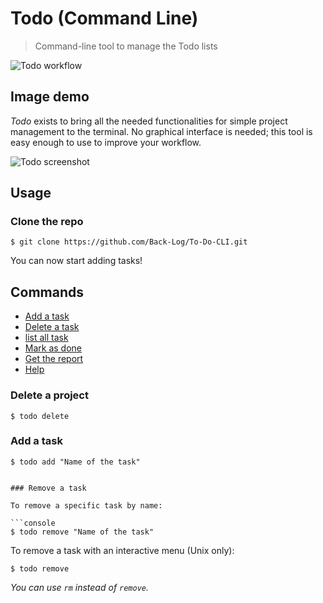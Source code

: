 # Todo (Command Line)

> Command-line tool to manage the Todo lists 

![Todo workflow](https://media.giphy.com/media/72z9w0u4TwCJrOEaD6/giphy.gif)

## Image demo

*Todo* exists to bring all the needed functionalities for simple project management to the terminal. No graphical interface is needed; this tool is easy enough to use to improve your workflow.

![Todo screenshot](https://user-images.githubusercontent.com/64234448/104127321-7dba8c00-5387-11eb-8973-2e1214cd7509.png)

## Usage

### Clone the repo

```console
$ git clone https://github.com/Back-Log/To-Do-CLI.git
```
You can now start adding tasks!

## Commands

* [Add a task](#add-a-task)
* [Delete a task](#remove-a-task)
* [list all task](#check-a-task)
* [Mark as done](#uncheck-a-task)
* [Get the report](#toggle-a-task)
* [Help](#search-tasks)

### Delete a project

```console
$ todo delete
```


### Add a task

```console
$ todo add "Name of the task"
```

```

### Remove a task

To remove a specific task by name:

```console
$ todo remove "Name of the task"
```

To remove a task with an interactive menu (Unix only):

```console
$ todo remove
```

*You can use `rm` instead of `remove`.*


```

